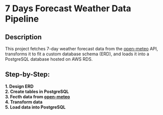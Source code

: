<h1>7 Days Forecast Weather Data Pipeline</h1>

<h2>Description</h2>
This project fetches 7-day weather forecast data from the <a href="https://open-meteo.com/">open-meteo</a> API, transforms it to fit a custom database schema (ERD), and loads it into a PostgreSQL database hosted on AWS RDS.
<br />


<h2>Step-by-Step:</h2>

<b/>
1. Design ERD
<br/>
<b/>
2. Create tables in PostgreSQL
<br/>
<b/>
3. Fecth data from <a href="https://open-meteo.com/">open-meteo</a>
<br/>
<b/>
4. Transform data
<br/>
<b/>
5. Load data into PostgreSQL
<br/>



<!--
 ```diff
- text in red
+ text in green
! text in orange
# text in gray
@@ text in purple (and bold)@@
```
--!>

